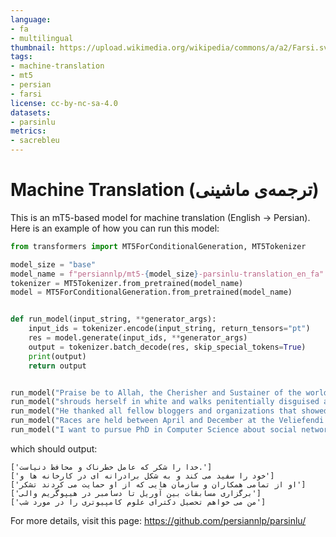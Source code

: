 ```yaml
---
language:
- fa
- multilingual
thumbnail: https://upload.wikimedia.org/wikipedia/commons/a/a2/Farsi.svg
tags:
- machine-translation
- mt5
- persian
- farsi
license: cc-by-nc-sa-4.0
datasets:
- parsinlu
metrics:
- sacrebleu
---
```


# Machine Translation (ترجمه‌ی ماشینی)

This is an mT5-based model for machine translation (English -> Persian). 
Here is an example of how you can run this model: 

```python 
from transformers import MT5ForConditionalGeneration, MT5Tokenizer

model_size = "base"
model_name = f"persiannlp/mt5-{model_size}-parsinlu-translation_en_fa"
tokenizer = MT5Tokenizer.from_pretrained(model_name)
model = MT5ForConditionalGeneration.from_pretrained(model_name)


def run_model(input_string, **generator_args):
    input_ids = tokenizer.encode(input_string, return_tensors="pt")
    res = model.generate(input_ids, **generator_args)
    output = tokenizer.batch_decode(res, skip_special_tokens=True)
    print(output)
    return output


run_model("Praise be to Allah, the Cherisher and Sustainer of the worlds;")
run_model("shrouds herself in white and walks penitentially disguised as brotherly love through factories and parliaments; offers help, but desires power;")
run_model("He thanked all fellow bloggers and organizations that showed support.")
run_model("Races are held between April and December at the Veliefendi Hippodrome near Bakerky, 15 km (9 miles) west of Istanbul.")
run_model("I want to pursue PhD in Computer Science about social network,what is the open problem in social networks?")
```

which should output:
```
['خدا را شکر که عامل خطرناک و محافظ دنیاست.']
['خود را سفید می کند و به شکل برادرانه ای در کارخانه ها و']
['او از تمامی همکاران و سازمان هایی که از او حمایت می کردند تشکر']
['برگزاری مسابقات بین آوریل تا دسامبر در هیپوگریم والی']
['من می خواهم تحصیل دکترای علوم کامپیوتری را در مورد شب']
```

For more details, visit this page: https://github.com/persiannlp/parsinlu/ 
